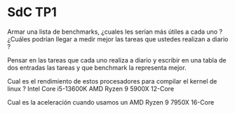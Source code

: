 # SdC TP1

Armar una lista de benchmarks, ¿cuales les serían más útiles a cada uno ? ¿Cuáles podrían llegar a medir mejor las tareas que ustedes realizan a diario ? 

Pensar en las tareas que cada uno realiza a diario y escribir en una tabla de dos entradas las tareas y que benchmark la representa mejor.

Cual es el rendimiento de estos procesadores para compilar el kernel de linux ?
Intel Core i5-13600K
AMD Ryzen 9 5900X 12-Core

Cual es la aceleración cuando usamos un AMD Ryzen 9 7950X 16-Core
